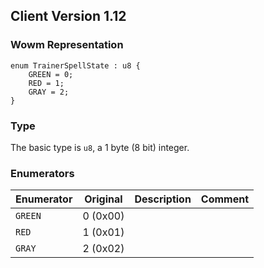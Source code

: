 ## Client Version 1.12

### Wowm Representation
```rust,ignore
enum TrainerSpellState : u8 {
    GREEN = 0;    
    RED = 1;    
    GRAY = 2;    
}
```
### Type
The basic type is `u8`, a 1 byte (8 bit) integer.
### Enumerators
| Enumerator | Original  | Description | Comment |
| --------- | -------- | ----------- | ------- |
| `GREEN` | 0 (0x00) |  |  |
| `RED` | 1 (0x01) |  |  |
| `GRAY` | 2 (0x02) |  |  |
